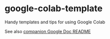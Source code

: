 # google-colab-template
Handy templates and tips for using Google Colab

See also [companion Google Doc README](https://docs.google.com/document/d/16ewCQKyEDHfghXCkwrIvonPHC5grVe5z3C8rZ1ZA-AA/edit)
